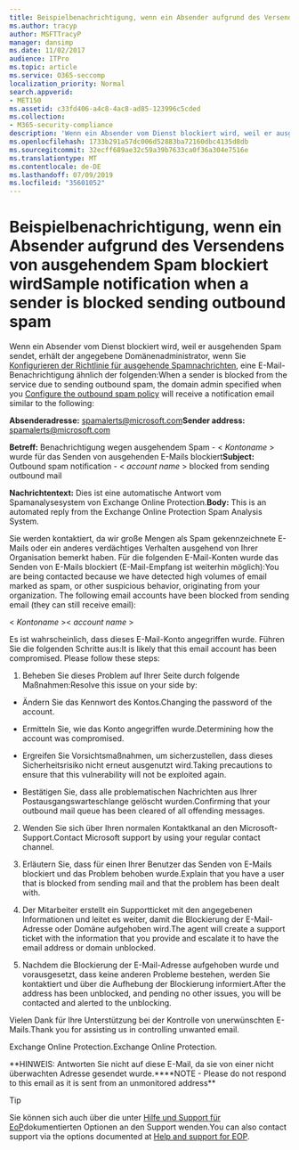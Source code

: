 ```yaml
---
title: Beispielbenachrichtigung, wenn ein Absender aufgrund des Versendens von ausgehendem Spam blockiert wird
ms.author: tracyp
author: MSFTTracyP
manager: dansimp
ms.date: 11/02/2017
audience: ITPro
ms.topic: article
ms.service: O365-seccomp
localization_priority: Normal
search.appverid:
- MET150
ms.assetid: c33fd406-a4c8-4ac8-ad85-123996c5cded
ms.collection:
- M365-security-compliance
description: 'Wenn ein Absender vom Dienst blockiert wird, weil er ausgehenden Spam sendet, erhält der angegebene Domänenadministrator, wenn Sie Konfigurieren der Richtlinie für ausgehende Spamnachrichten, eine E-Mail-Benachrichtigung ähnlich der folgenden:'
ms.openlocfilehash: 1733b291a57dc006d52883ba72160dbc4135d8db
ms.sourcegitcommit: 32ecff689ae32c59a39b7633ca0f36a304e7516e
ms.translationtype: MT
ms.contentlocale: de-DE
ms.lasthandoff: 07/09/2019
ms.locfileid: "35601052"
---
```

# <a name="sample-notification-when-a-sender-is-blocked-sending-outbound-spam"></a><span data-ttu-id="9623c-103">Beispielbenachrichtigung, wenn ein Absender aufgrund des Versendens von ausgehendem Spam blockiert wird</span><span class="sxs-lookup"><span data-stu-id="9623c-103">Sample notification when a sender is blocked sending outbound spam</span></span>

<span data-ttu-id="9623c-104">Wenn ein Absender vom Dienst blockiert wird, weil er ausgehenden Spam sendet, erhält der angegebene Domänenadministrator, wenn Sie [Konfigurieren der Richtlinie für ausgehende Spamnachrichten](configure-the-outbound-spam-policy.md), eine E-Mail-Benachrichtigung ähnlich der folgenden:</span><span class="sxs-lookup"><span data-stu-id="9623c-104">When a sender is blocked from the service due to sending outbound spam, the domain admin specified when you [Configure the outbound spam policy](configure-the-outbound-spam-policy.md) will receive a notification email similar to the following:</span></span> 
  
 <span data-ttu-id="9623c-105">**Absenderadresse:** spamalerts@microsoft.com</span><span class="sxs-lookup"><span data-stu-id="9623c-105">**Sender address:** spamalerts@microsoft.com</span></span> 
  
 <span data-ttu-id="9623c-106">**Betreff:** Benachrichtigung wegen ausgehendem Spam - \<  *Kontoname*  \> wurde für das Senden von ausgehenden E-Mails blockiert</span><span class="sxs-lookup"><span data-stu-id="9623c-106">**Subject:** Outbound spam notification - \<  *account name*  \> blocked from sending outbound mail</span></span> 
  
 <span data-ttu-id="9623c-107">**Nachrichtentext:** Dies ist eine automatische Antwort vom Spamanalysesystem von Exchange Online Protection.</span><span class="sxs-lookup"><span data-stu-id="9623c-107">**Body:** This is an automated reply from the Exchange Online Protection Spam Analysis System.</span></span> 
  
<span data-ttu-id="9623c-p101">Sie werden kontaktiert, da wir große Mengen als Spam gekennzeichnete E-Mails oder ein anderes verdächtiges Verhalten ausgehend von Ihrer Organisation bemerkt haben. Für die folgenden E-Mail-Konten wurde das Senden von E-Mails blockiert (E-Mail-Empfang ist weiterhin möglich):</span><span class="sxs-lookup"><span data-stu-id="9623c-p101">You are being contacted because we have detected high volumes of email marked as spam, or other suspicious behavior, originating from your organization. The following email accounts have been blocked from sending email (they can still receive email):</span></span>
  
<span data-ttu-id="9623c-110">\< *Kontoname*  \></span><span class="sxs-lookup"><span data-stu-id="9623c-110">\< *account name*  \></span></span> 
  
<span data-ttu-id="9623c-p102">Es ist wahrscheinlich, dass dieses E-Mail-Konto angegriffen wurde. Führen Sie die folgenden Schritte aus:</span><span class="sxs-lookup"><span data-stu-id="9623c-p102">It is likely that this email account has been compromised. Please follow these steps:</span></span>
  
1. <span data-ttu-id="9623c-113">Beheben Sie dieses Problem auf Ihrer Seite durch folgende Maßnahmen:</span><span class="sxs-lookup"><span data-stu-id="9623c-113">Resolve this issue on your side by:</span></span>
    
  - <span data-ttu-id="9623c-114">Ändern Sie das Kennwort des Kontos.</span><span class="sxs-lookup"><span data-stu-id="9623c-114">Changing the password of the account.</span></span>
    
  - <span data-ttu-id="9623c-115">Ermitteln Sie, wie das Konto angegriffen wurde.</span><span class="sxs-lookup"><span data-stu-id="9623c-115">Determining how the account was compromised.</span></span>
    
  - <span data-ttu-id="9623c-116">Ergreifen Sie Vorsichtsmaßnahmen, um sicherzustellen, dass dieses Sicherheitsrisiko nicht erneut ausgenutzt wird.</span><span class="sxs-lookup"><span data-stu-id="9623c-116">Taking precautions to ensure that this vulnerability will not be exploited again.</span></span>
    
  - <span data-ttu-id="9623c-117">Bestätigen Sie, dass alle problematischen Nachrichten aus Ihrer Postausgangswarteschlange gelöscht wurden.</span><span class="sxs-lookup"><span data-stu-id="9623c-117">Confirming that your outbound mail queue has been cleared of all offending messages.</span></span>
    
2. <span data-ttu-id="9623c-118">Wenden Sie sich über Ihren normalen Kontaktkanal an den Microsoft-Support.</span><span class="sxs-lookup"><span data-stu-id="9623c-118">Contact Microsoft support by using your regular contact channel.</span></span>
    
3. <span data-ttu-id="9623c-119">Erläutern Sie, dass für einen Ihrer Benutzer das Senden von E-Mails blockiert und das Problem behoben wurde.</span><span class="sxs-lookup"><span data-stu-id="9623c-119">Explain that you have a user that is blocked from sending mail and that the problem has been dealt with.</span></span>
    
4. <span data-ttu-id="9623c-120">Der Mitarbeiter erstellt ein Supportticket mit den angegebenen Informationen und leitet es weiter, damit die Blockierung der E-Mail-Adresse oder Domäne aufgehoben wird.</span><span class="sxs-lookup"><span data-stu-id="9623c-120">The agent will create a support ticket with the information that you provide and escalate it to have the email address or domain unblocked.</span></span>
    
5. <span data-ttu-id="9623c-121">Nachdem die Blockierung der E-Mail-Adresse aufgehoben wurde und vorausgesetzt, dass keine anderen Probleme bestehen, werden Sie kontaktiert und über die Aufhebung der Blockierung informiert.</span><span class="sxs-lookup"><span data-stu-id="9623c-121">After the address has been unblocked, and pending no other issues, you will be contacted and alerted to the unblocking.</span></span>
    
<span data-ttu-id="9623c-122">Vielen Dank für Ihre Unterstützung bei der Kontrolle von unerwünschten E-Mails.</span><span class="sxs-lookup"><span data-stu-id="9623c-122">Thank you for assisting us in controlling unwanted email.</span></span>
  
<span data-ttu-id="9623c-123">Exchange Online Protection.</span><span class="sxs-lookup"><span data-stu-id="9623c-123">Exchange Online Protection.</span></span>
  
<span data-ttu-id="9623c-124">\*\*HINWEIS: Antworten Sie nicht auf diese E-Mail, da sie von einer nicht überwachten Adresse gesendet wurde.\*\*</span><span class="sxs-lookup"><span data-stu-id="9623c-124">\*\*NOTE - Please do not respond to this email as it is sent from an unmonitored address\*\*</span></span>
  
> [!TIP]
> <span data-ttu-id="9623c-125">Sie können sich auch über die unter [Hilfe und Support für EoP](eop/help-and-support-for-eop.md)dokumentierten Optionen an den Support wenden.</span><span class="sxs-lookup"><span data-stu-id="9623c-125">You can also contact support via the options documented at [Help and support for EOP](eop/help-and-support-for-eop.md).</span></span> 
  

